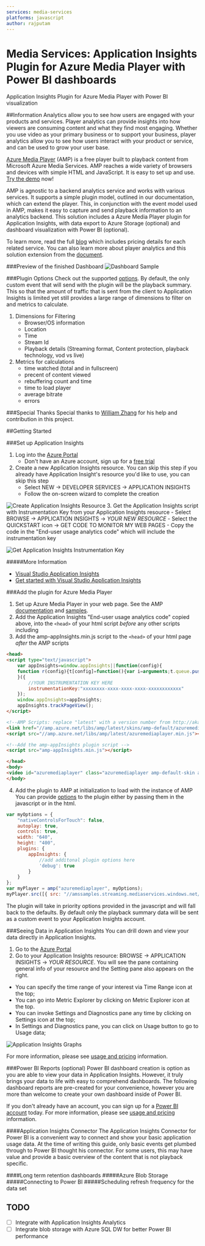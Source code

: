 ```yaml
---
services: media-services
platforms: javascript
author: rajputam
---
```


# Media Services: Application Insights Plugin for Azure Media Player with Power BI dashboards

Application Insights Plugin for Azure Media Player with Power BI visualization

##Information
Analytics allow you to see how users are engaged with your products and services. Player analytics can provide insights into how viewers are consuming content and what they find most engaging. Whether you use video as your primary business or to support your business, player analytics allow you to see how users interact with your product or service, and can be used to grow your user base.

[Azure Media Player](http://aka.ms/azuremediaplayer) (AMP) is a free player built to playback content from Microsoft Azure Media Services. AMP reaches a wide variety of browsers and devices with simple HTML and JavaScript. It is easy to set up and use. [Try the demo](http://aka.ms/azuremediaplayer) now!

AMP is agnostic to a backend analytics service and works with various services. It supports a simple plugin model, outlined in our documentation, which can extend the player. This, in conjunction with the event model used in AMP, makes it easy to capture and send playback information to an analytics backend. This solution includes a Azure Media Player plugin for Application Insights, with data export to Azure Storage (optional) and dashboard visualization with Power BI (optional). 

To learn more, read the full [blog](https://azure.microsoft.com/en-us/blog/player-analytics-azure-media-player-plugin/) which includes pricing details for each related service.  You can also learn more about player analytics and this solution extension from the [document]().

###Preview of the finished Dashboard
![Dashboard Sample]()

###Plugin Options
Check out the supported [options]().  By default, the only custom event that will send with the plugin will be the playback summary.  This so that the amount of traffic that is sent from the client to Application Insights is limited yet still provides a large range of dimensions to filter on and metrics to calculate.

1. Dimensions for Filtering
	- Browser/OS information
	- Location
	- Time
	- Stream Id
	- Playback details (Streaming format, Content protection, playback technology, vod vs live) 
2. Metrics for calculations
	- time watched (total and in fullscreen)
	- precent of content viewed
	- rebuffering count and time
	- time to load player
	- average bitrate
	- errors

###Special Thanks
Special thanks to [William Zhang](https://github.com/willzhan) for his help and contribution in this project.

##Getting Started

###Set up Application Insights
1. Log into the [Azure Portal](https://portal.azure.com)
	- Don't have an Azure account, sign up for a [free trial](https://azure.microsoft.com/en-us/pricing/free-trial/)   
2. Create a new Application Insights resource. You can skip this step if you already have Application Insight's resource you'd like to use, you can skip this step
	- Select NEW -> DEVELOPER SERVICES -> APPLICATION INSIGHTS
	- Follow the on-screen wizard to complete the creation 

![Create Application Insights Resource]()
3. Get the Application Insights script with Instrumentation Key from your Application Insights resource
	- Select BROWSE -> APPLICATION INSIGHTS -> *YOUR NEW RESOURCE*
	- Select the QUICKSTART icon -> GET CODE TO MONITOR MY WEB PAGES 
	- Copy the code in the "End-user usage analytics code" which will include the instrumentation key
	
![Get Application Insights Instrumentation Key]()

#####More Information
- [Visual Studio Application Insights](https://azure.microsoft.com/en-us/services/application-insights/)
- [Get started with Visual Studio Application Insights](https://azure.microsoft.com/en-us/documentation/articles/app-insights-get-started/)

###Add the plugin for Azure Media Player
1. Set up Azure Media Player in your web page.  See the AMP [documentation](http://aka.ms/ampdocs) and [samples](http://aka.ms/ampsamples).
2. Add the Application Insights "End-user usage analytics code" copied above, into the `<head>` of your html script *before* any other scripts including
3. Add the amp-appInsights.min.js script to the `<head>` of your html page *after* the AMP scripts

```html
<head>
<script type="text/javascript">
	var appInsights=window.appInsights||function(config){
	function r(config){t[config]=function(){var i=arguments;t.queue.push(function(){t[config].apply(t,i)})}}var t={config:config},u=document,e=window,o="script",s=u.createElement(o),i,f;for(s.src=config.url||"//az416426.vo.msecnd.net/scripts/a/ai.0.js",u.getElementsByTagName(o)[0].parentNode.appendChild(s),t.cookie=u.cookie,t.queue=[],i=["Event","Exception","Metric","PageView","Trace"];i.length;)r("track"+i.pop());return r("setAuthenticatedUserContext"),r("clearAuthenticatedUserContext"),config.disableExceptionTracking||(i="onerror",r("_"+i),f=e[i],e[i]=function(config,r,u,e,o){var s=f&&f(config,r,u,e,o);return s!==!0&&t["_"+i](config,r,u,e,o),s}),t
	}({
		//YOUR INSTRUMENTATION KEY HERE
		instrumentationKey:"xxxxxxxx-xxxx-xxxx-xxxx-xxxxxxxxxxxx"
	});
	window.appInsights=appInsights;
	appInsights.trackPageView();
</script>

<!--AMP Scripts: replace "latest" with a version number from http://aka.ms/ampchangelog -->
<link href="//amp.azure.net/libs/amp/latest/skins/amp-default/azuremediaplayer.min.css" rel="stylesheet">
<script src="//amp.azure.net/libs/amp/latest/azuremediaplayer.min.js"></script>

<!--Add the amp-appInsights plugin script -->
<script src="amp-appInsights.min.js"></script>

</head>
<body>
<video id="azuremediaplayer" class="azuremediaplayer amp-default-skin amp-big-play-centered" data-setup='{}' tabindex="0"></video>
</body>
```

4. Add the plugin to AMP at initialization to load with the instance of AMP
You can provide [options]() to the plugin either by passing them in the javascript or in the html.

```javascript
var myOptions = {
    "nativeControlsForTouch": false,
    autoplay: true,
    controls: true,
    width: "640",
    height: "400",
    plugins: {
        appInsights: {
            //add additonal plugin options here
            'debug': true
        }
    }
};
var myPlayer = amp("azuremediaplayer", myOptions);
myPlayer.src([{ src: "//amssamples.streaming.mediaservices.windows.net/91492735-c523-432b-ba01-faba6c2206a2/AzureMediaServicesPromo.ism/manifest", type: "application/vnd.ms-sstr+xml" }, ]);
```

The plugin will take in priority options provided in the javascript and will fall back to the defaults.  By default only the playback summary data will be sent as a custom event to your Application Insights account. 

###Seeing Data in Application Insights
You can drill down and view your data directly in Application Insights.

1. Go to the [Azure Portal](https://portal.azure.com)
2. Go to your Application Insights resource: BROWSE -> APPLICATION INSIGHTS -> *YOUR RESOURCE*.  You will see the pane containing general info of your resource and the Setting pane also appears on the right.

- You can specify the time range of your interest via Time Range icon at the top;
- You can go into Metric Explorer by clicking on Metric Explorer icon at the top.
- You can invoke Settings and Diagnostics pane any time by clicking on Settings icon at the top;
- In Settings and Diagnostics pane, you can click on Usage button to go to Usage data;

![Application Insights Graphs]()

For more information, please see [usage and pricing](https://azure.microsoft.com/en-us/pricing/details/application-insights/) information.

###Power BI Reports (optional)
Power BI dashboard creation is option as you are able to view your data in Application Insights. However, it truly brings your data to life with easy to comprehend dashboards.  The following dashboard reports are pre-created for your convenience, however you are more than welcome to create your own dashboard inside of Power BI.

If you don't already have an account, you can sign up for a [Power BI account](https://powerbi.com) today. For more information, please see [usage and pricing](https://powerbi.microsoft.com/en-us/pricing/) information.

####Application Insights Connector
The Application Insights Connector for Power BI is a convenient way to connect and show your basic application usage data.  At the time of writing this guide, only basic events get plumbed through to Power BI thought his connector.  For some users, this may have value and provide a basic overview of the content that is not playback specific.


####Long term retention dashboards
#####Azure Blob Storage
#####Connecting to Power BI
#####Scheduling refresh frequency for the data set

## TODO

- [ ] Integrate with Application Insights Analytics
- [ ] Integrate blob storage with Azure SQL DW for better Power BI performance
